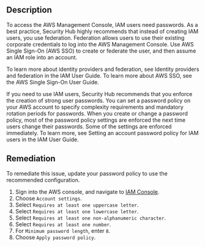 ## Description

To access the AWS Management Console, IAM users need passwords. As a best practice, Security Hub highly recommends that instead of creating IAM users, you use federation. Federation allows users to use their existing corporate credentials to log into the AWS Management Console. Use AWS Single Sign-On (AWS SSO) to create or federate the user, and then assume an IAM role into an account.

To learn more about identity providers and federation, see Identity providers and federation in the IAM User Guide. To learn more about AWS SSO, see the AWS Single Sign-On User Guide.

If you need to use IAM users, Security Hub recommends that you enforce the creation of strong user passwords. You can set a password policy on your AWS account to specify complexity requirements and mandatory rotation periods for passwords. When you create or change a password policy, most of the password policy settings are enforced the next time users change their passwords. Some of the settings are enforced immediately. To learn more, see Setting an account password policy for IAM users in the IAM User Guide.

## Remediation

To remediate this issue, update your password policy to use the recommended configuration.

1. Sign into the AWS console, and navigate to [IAM Console](https://console.aws.amazon.com/iam/home#/).
3. Choose `Account settings`.
4. Select `Requires at least one uppercase letter`.
5. Select `Requires at least one lowercase letter`.
6. Select `Requires at least one non-alphanumeric character`.
7. Select `Requires at least one number`.
8. For `Minimum password length`, enter `8`.
9. Choose `Apply password policy`.